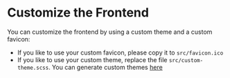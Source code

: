 <!--
 ~ SPDX-FileCopyrightText: Copyright DB InfraGO AG and contributors
 ~ SPDX-License-Identifier: Apache-2.0
 -->

# Customize the Frontend

You can customize the frontend by using a custom theme and a custom favicon:

- If you like to use your custom favicon, please copy it to `src/favicon.ico`
- If you like to use your custom theme, replace the file
  `src/custom-theme.scss`. You can generate custom themes
  [here](http://mcg.mbitson.com/)
